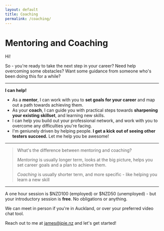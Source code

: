 ```yaml
---
layout: default
title: Coaching
permalink: /coaching/
---
```


# Mentoring and Coaching


<!--<div class="alert"><b>Currently unavailable.</b><br/>
All my coaching slots are filled! I will update this page when a slot becomes available.</div>-->

Hi!

So - you're ready to take the next step in your career? Need help overcoming some obstacles? Want some guidance from someone who's been doing this for a while?

<hr/>

**I can help!**
<ul class="listWithVisibleBullets">

<li>As a <b>mentor</b>, I can work with you to <b>set goals for your career</b> and map out a path towards achieving them.</li>

<li>As your <b>coach</b>, I can guide you with practical steps towards <b>sharpening your existing skillset</b>, and learning new skills.</li>

<li>I can help you build out your professional network, and work with you to overcome any difficulties you're facing.</li>

<li>I'm geniunely driven by helping people. <b>I get a kick out of seeing other testers succeed.</b> Let me help you be awesome!</li>
</ul>
<hr/>

> What's the difference between mentoring and coaching? 
> 
> *Mentoring* is usually longer term, looks at the big picture, helps you set career goals and a plan to achieve them.
> 
> *Coaching* is usually shorter term, and more specific - like helping you learn a new skill

<hr/>

A one hour session is \$NZD100 (employed) or \$NZD50 (unemployed) - but your introductory session is **free**. No obligations or anything.

We can meet in person if you're in Auckland, or over your preferred video chat tool.

Reach out to me at <a href="mailto:james@jpie.nz">james@jpie.nz</a> and let's get started!